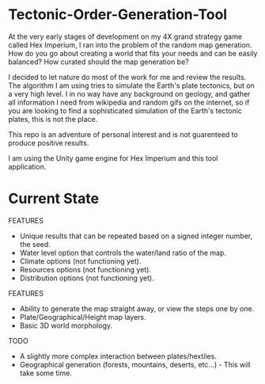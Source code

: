 # Tectonic-Order-Generation-Tool

At the very early stages of development on my 4X grand strategy game called Hex Imperium, I ran into the problem of the random map generation. How do you go about creating a world that fits your needs and can be easily balanced? How curated should the map generation be?

I decided to let nature do most of the work for me and review the results. The algorithm I am using tries to simulate the Earth's plate tectonics, but on a very high level. I in no way have any background on geology, and gather all information I need from wikipedia and random gifs on the internet, so if you are looking to find a sophisticated simulation of the Earth's tectonic plates, this is not the place.

This repo is an adventure of personal interest and is not guarenteed to produce positive results.

I am using the Unity game engine for Hex Imperium and this tool application.

# Current State

FEATURES
- Unique results that can be repeated based on a signed integer number, the seed.
- Water level option that controls the water/land ratio of the map.
- Climate options (not functioning yet).
- Resources options (not functioning yet).
- Distribution options (not functioning yet).

FEATURES
- Ability to generate the map straight away, or view the steps one by one.
- Plate/Geographical/Height map layers.
- Basic 3D world morphology.

TODO
- A slightly more complex interaction between plates/hextiles.
- Geographical generation (forests, mountains, deserts, etc...) - This will take some time.
